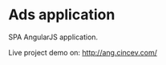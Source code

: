 <h1>Ads application</h1>

SPA AngularJS application.



Live project demo on: <a href="http://ang.cincev.com/" target="_blank">http://ang.cincev.com/</a>